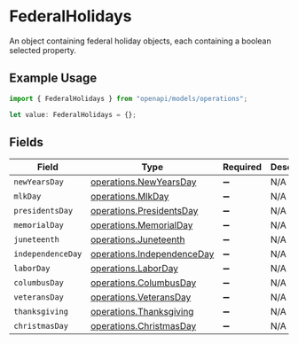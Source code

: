 # FederalHolidays

An object containing federal holiday objects, each containing a boolean selected property.

## Example Usage

```typescript
import { FederalHolidays } from "openapi/models/operations";

let value: FederalHolidays = {};
```

## Fields

| Field                                                                    | Type                                                                     | Required                                                                 | Description                                                              |
| ------------------------------------------------------------------------ | ------------------------------------------------------------------------ | ------------------------------------------------------------------------ | ------------------------------------------------------------------------ |
| `newYearsDay`                                                            | [operations.NewYearsDay](../../models/operations/newyearsday.md)         | :heavy_minus_sign:                                                       | N/A                                                                      |
| `mlkDay`                                                                 | [operations.MlkDay](../../models/operations/mlkday.md)                   | :heavy_minus_sign:                                                       | N/A                                                                      |
| `presidentsDay`                                                          | [operations.PresidentsDay](../../models/operations/presidentsday.md)     | :heavy_minus_sign:                                                       | N/A                                                                      |
| `memorialDay`                                                            | [operations.MemorialDay](../../models/operations/memorialday.md)         | :heavy_minus_sign:                                                       | N/A                                                                      |
| `juneteenth`                                                             | [operations.Juneteenth](../../models/operations/juneteenth.md)           | :heavy_minus_sign:                                                       | N/A                                                                      |
| `independenceDay`                                                        | [operations.IndependenceDay](../../models/operations/independenceday.md) | :heavy_minus_sign:                                                       | N/A                                                                      |
| `laborDay`                                                               | [operations.LaborDay](../../models/operations/laborday.md)               | :heavy_minus_sign:                                                       | N/A                                                                      |
| `columbusDay`                                                            | [operations.ColumbusDay](../../models/operations/columbusday.md)         | :heavy_minus_sign:                                                       | N/A                                                                      |
| `veteransDay`                                                            | [operations.VeteransDay](../../models/operations/veteransday.md)         | :heavy_minus_sign:                                                       | N/A                                                                      |
| `thanksgiving`                                                           | [operations.Thanksgiving](../../models/operations/thanksgiving.md)       | :heavy_minus_sign:                                                       | N/A                                                                      |
| `christmasDay`                                                           | [operations.ChristmasDay](../../models/operations/christmasday.md)       | :heavy_minus_sign:                                                       | N/A                                                                      |